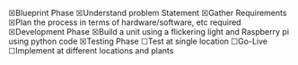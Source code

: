 ☒Blueprint Phase
☒Understand problem Statement
☒Gather Requirements
☒Plan the process in terms of hardware/software, etc required
☒Development Phase
	☒Build a unit using a flickering light and Raspberry pi using python code
☒Testing Phase
☐Test at single location
☐Go-Live
☐Implement at different locations and plants

